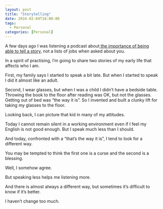 ```yaml
---
layout: post
title: "Storytelling"
date: 2016-02-04T18:00:00
tags:
  - Personal
categories: [Personal]
---
```


A few days ago I was listening a podcast about[ the importance of being able to tell a story](http://thestartupchat.com/ep060/), not a lists of jobs when asked about you.

In a spirit of practising, I’m going to share two stories of my early life that affects who I am.

First, my family says I started to speak a bit late. But when I started to speak I did it almost like an adult.

Second, I wear glasses, but when I was a child I didn’t have a bedside table. Throwing the book to the floor after reading was OK, but not the glasses. Getting out of bed was “the way it is”. So I invented and built a clunky lift for taking my glasses to the floor.

Looking back, I can picture that kid in many of my attitudes.

Today I cannot remain silent in a working environment even if I feel my English is not good enough. But I speak much less than I should.

And today, confronted with a “that’s the way it is”, I tend to look for a different way.

You may be tempted to think the first one is a curse and the second is a blessing.

Well, I somehow agree.

But speaking less helps me listening more.

And there is almost always a different way, but sometimes it’s difficult to know if it’s better.

I haven’t change too much.
